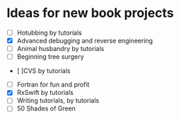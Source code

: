 # Ideas for new book projects

- [ ] Hotubbing by tutorials
- [x] Advanced debugging and reverse engineering
- [ ] Animal husbandry by tutorials
- [ ] Beginning tree surgery
- [ ]CVS by tutorials
- [ ] Fortran for fun and profit
- [x] RxSwift by tutorials
- [ ] Writing tutorials, by tutorials
- [ ] 50 Shades of Green
